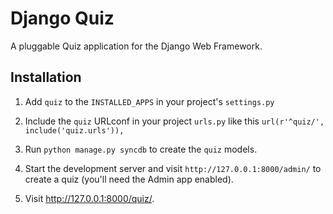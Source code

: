 Django Quiz
===========

A pluggable Quiz application for the Django Web Framework.


Installation
------------

1. Add `quiz` to the `INSTALLED_APPS` in your project's `settings.py`

2. Include the `quiz` URLconf in your project `urls.py` like this `url(r'^quiz/', include('quiz.urls')),`

3. Run `python manage.py syncdb` to create the `quiz` models.

4. Start the development server and visit `http://127.0.0.1:8000/admin/` to create a quiz (you'll need the Admin app enabled).

5. Visit http://127.0.0.1:8000/quiz/.